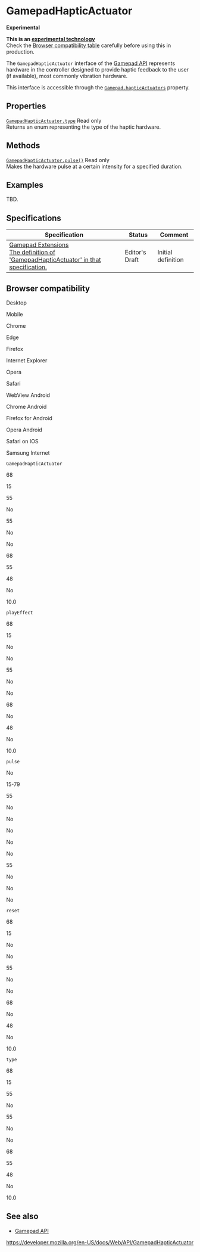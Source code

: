 # GamepadHapticActuator

**Experimental**

**This is an [experimental technology](https://developer.mozilla.org/en-US/docs/MDN/Guidelines/Conventions_definitions#experimental)**  
Check the [Browser compatibility table](#browser_compatibility) carefully before using this in production.

The `GamepadHapticActuator` interface of the [Gamepad API](gamepad_api) represents hardware in the controller designed to provide haptic feedback to the user (if available), most commonly vibration hardware.

This interface is accessible through the [`Gamepad.hapticActuators`](gamepad/hapticactuators) property.

## Properties

[`GamepadHapticActuator.type`](gamepadhapticactuator/type) <span class="badge inline readonly">Read only </span>  
Returns an enum representing the type of the haptic hardware.

## Methods

[`GamepadHapticActuator.pulse()`](gamepadhapticactuator/pulse) <span class="badge inline readonly">Read only </span>  
Makes the hardware pulse at a certain intensity for a specified duration.

## Examples

TBD.

## Specifications

<table><thead><tr class="header"><th>Specification</th><th>Status</th><th>Comment</th></tr></thead><tbody><tr class="odd"><td><a href="https://w3c.github.io/gamepad/extensions.html#gamepadhapticactuator-interface">Gamepad Extensions<br />
<span class="small">The definition of 'GamepadHapticActuator' in that specification.</span></a></td><td><span class="spec-ed">Editor's Draft</span></td><td>Initial definition</td></tr></tbody></table>

## Browser compatibility

Desktop

Mobile

Chrome

Edge

Firefox

Internet Explorer

Opera

Safari

WebView Android

Chrome Android

Firefox for Android

Opera Android

Safari on IOS

Samsung Internet

`GamepadHapticActuator`

68

15

55

No

55

No

No

68

55

48

No

10.0

`playEffect`

68

15

No

No

55

No

No

68

No

48

No

10.0

`pulse`

No

15-79

55

No

No

No

No

No

55

No

No

No

`reset`

68

15

No

No

55

No

No

68

No

48

No

10.0

`type`

68

15

55

No

55

No

No

68

55

48

No

10.0

## See also

- [Gamepad API](gamepad_api)

<a href="https://developer.mozilla.org/en-US/docs/Web/API/GamepadHapticActuator" class="_attribution-link">https://developer.mozilla.org/en-US/docs/Web/API/GamepadHapticActuator</a>
